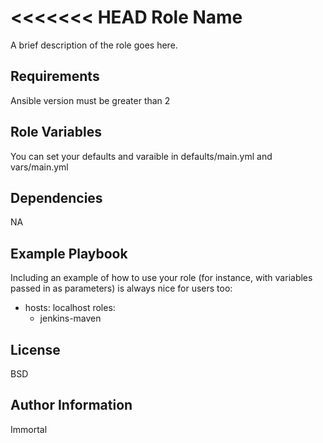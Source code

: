 <<<<<<< HEAD
Role Name
=========

A brief description of the role goes here.

Requirements
------------

Ansible version must be greater than 2

Role Variables
--------------

You can set your defaults and varaible in defaults/main.yml and vars/main.yml

Dependencies
------------

NA

Example Playbook
----------------

Including an example of how to use your role (for instance, with variables passed in as parameters) is always nice for users too:

- hosts: localhost
  roles:
     - jenkins-maven

License
-------

BSD

Author Information
------------------

Immortal
